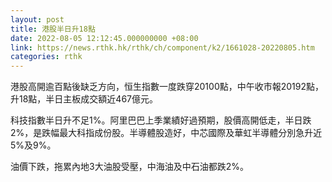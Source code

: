 ```yaml
---
layout: post
title: 港股半日升18點
date: 2022-08-05 12:12:45.000000000 +08:00
link: https://news.rthk.hk/rthk/ch/component/k2/1661028-20220805.htm
categories: rthk
---
```


港股高開逾百點後缺乏方向，恒生指數一度跌穿20100點，中午收市報20192點，升18點，半日主板成交額近467億元。

科技指數半日升不足1%。阿里巴巴上季業績好過預期，股價高開低走，半日跌2%，是跌幅最大科指成份股。半導體股造好，中芯國際及華虹半導體分別急升近5%及9%。

油價下跌，拖累內地3大油股受壓，中海油及中石油都跌2%。

